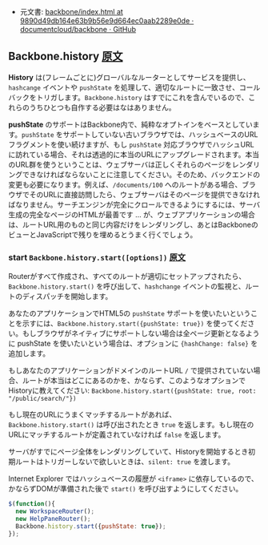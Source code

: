 +  元文書: [backbone/index.html at 9890d49db164e63b9b56e9d664ec0aab2289e0de · documentcloud/backbone · GitHub](https://github.com/documentcloud/backbone/blob/9890d49db164e63b9b56e9d664ec0aab2289e0de/index.html "backbone/index.html at 9890d49db164e63b9b56e9d664ec0aab2289e0de · documentcloud/backbone · GitHub")

## Backbone.history [原文](http://backbonejs.org/#History)

**History** は(フレームごとに)グローバルなルーターとしてサービスを提供し、`hashcange` イベントや `pushState` を処理して、適切なルートに一致させ、コールバックをトリガします。`Backbone.history` はすでにこれを含んでいるので、これらのうちひとつも自作する必要はなはありません。

**pushState** のサポートはBackbone内で、純粋なオプトインをベースとしています。`pushState` をサポートしていない古いブラウザでは、ハッシュベースのURLフラグメントを使い続けますが、もし `pushState` 対応ブラウザでハッシュURLに訪れている場合、それは透過的に本当のURLにアップグレードされます。本当のURL群を使うということは、ウェブサーバは正しくそれらのページをレンダリングできなければならないことに注意してください。そのため、バックエンドの変更も必要になります。例えば、`/documents/100` へのルートがある場合、ブラウザでそのURLに直接訪問したら、ウェブサーバはそのページを提供できなければなりません。サーチエンジンが完全にクロールできるようにするには、サーバ生成の完全なページのHTMLが最善です … が、ウェブアプリケーションの場合は、ルートURL用のものと同じ内容だけをレンダリングし、あとはBackboneのビューとJavaScriptで残りを埋めるとうまく行くでしょう。

### start `Backbone.history.start([options])` [原文](http://backbonejs.org/#History-start)

Routerがすべて作成され、すべてのルートが適切にセットアップされたら、`Backbone.history.start()` を呼び出して、`hashchange` イベントの監視と、ルートのディスパッチを開始します。

あなたのアプリケーションでHTML5の `pushState` サポートを使いたいということを示すには、`Backbone.history.start({pushState: true})` を使ってください。もしブラウザがネイティブにサポートしない場合は全ページ更新となるように pushState を使いたいという場合は、オプションに `{hashChange: false}` を追加します。

もしあなたのアプリケーションがドメインのルートURL `/` で提供されていない場合、ルートが本当はどこにあるのかを、かならず、このようなオプションでHistoryに教えてください: `Backbone.history.start({pushState: true, root: "/public/search/"})`

もし現在のURLにうまくマッチするルートがあれば、`Backbone.history.start()` は呼び出されたとき `true` を返します。もし現在のURLにマッチするルートが定義されていなければ `false` を返します。

サーバがすでにページ全体をレンダリングしていて、Historyを開始するとき初期ルートはトリガーしないで欲しいときは、`silent: true` を渡します。

Internet Explorer ではハッシュベースの履歴が `<iframe>` に依存しているので、かならずDOMが準備された後で `start()` を呼び出すようにしてください。

```javascript
$(function(){
  new WorkspaceRouter();
  new HelpPaneRouter();
  Backbone.history.start({pushState: true});
});
```
